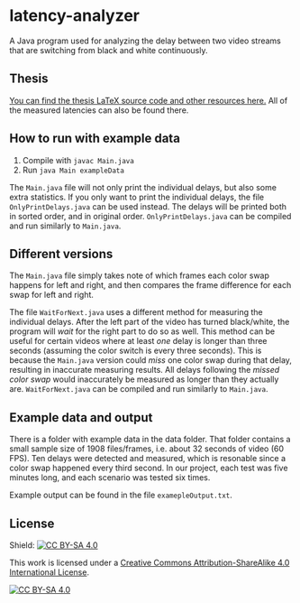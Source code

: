 # latency-analyzer
A Java program used for analyzing the delay between two video streams that are switching from black and white continuously.

## Thesis
[You can find the thesis LaTeX source code and other resources here.](https://github.com/akerfel/Tor-video-latency-thesis) All of the measured latencies can also be found there.

## How to run with example data
1. Compile with `javac Main.java`
2. Run `java Main exampleData`

The `Main.java` file will not only print the individual delays, but also some extra statistics. If you only want to print the individual delays, the file `OnlyPrintDelays.java` can be used instead. The delays will be printed both in sorted order, and in original order. `OnlyPrintDelays.java` can be compiled and run similarly to `Main.java`.

## Different versions

The `Main.java` file simply takes note of which frames each color swap happens for left and right, and then compares the frame difference for each swap for left and right.

The file `WaitForNext.java` uses a different method for measuring the individual delays. After the left part of the video has turned black/white, the program will *wait* for the right part to do so as well. This method can be useful for certain videos where at least *one* delay is longer than three seconds (assuming the color switch is every three seconds). This is because the `Main.java` version could *miss* one color swap during that delay, resulting in inaccurate measuring results. All delays following the *missed color swap* would inaccurately be measured as longer than they actually are. `WaitForNext.java` can be compiled and run similarly to `Main.java`.

## Example data and output
There is a folder with example data in the data folder. That folder contains a small sample size of 1908 files/frames, i.e. about 32 seconds of video (60 FPS). Ten delays were detected and measured, which is resonable since a color swap happened every third second. In our project, each test was five minutes long, and each scenario was tested six times. 

Example output can be found in the file `examepleOutput.txt`.

## License
Shield: [![CC BY-SA 4.0][cc-by-sa-shield]][cc-by-sa]

This work is licensed under a
[Creative Commons Attribution-ShareAlike 4.0 International License][cc-by-sa].

[![CC BY-SA 4.0][cc-by-sa-image]][cc-by-sa]

[cc-by-sa]: http://creativecommons.org/licenses/by-sa/4.0/
[cc-by-sa-image]: https://licensebuttons.net/l/by-sa/4.0/88x31.png
[cc-by-sa-shield]: https://img.shields.io/badge/License-CC%20BY--SA%204.0-lightgrey.svg
